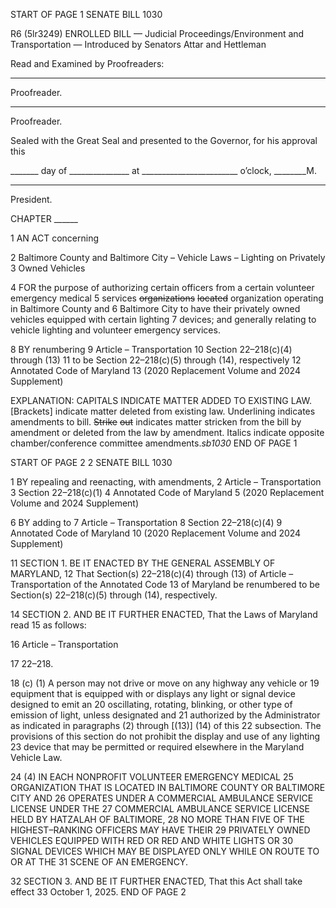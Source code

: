 START OF PAGE 1
SENATE BILL 1030

R6 (5lr3249)
ENROLLED BILL
— Judicial Proceedings/Environment and Transportation —
Introduced by Senators Attar and Hettleman

Read and Examined by Proofreaders:

_______________________________________________
Proofreader.
_______________________________________________
Proofreader.

Sealed with the Great Seal and presented to the Governor, for his approval this

_______ day of _______________ at ________________________ o’clock, ________M.

______________________________________________
President.

CHAPTER ______

1 AN ACT concerning

2 Baltimore County and Baltimore City – Vehicle Laws – Lighting on Privately
3 Owned Vehicles

4 FOR the purpose of authorizing certain officers from a certain volunteer emergency medical
5 services ~~organizations~~ ~~located~~ organization operating in Baltimore County and
6 Baltimore City to have their privately owned vehicles equipped with certain lighting
7 devices; and generally relating to vehicle lighting and volunteer emergency services.

8 BY renumbering
9 Article – Transportation
10 Section 22–218(c)(4) through (13)
11 to be Section 22–218(c)(5) through (14), respectively
12 Annotated Code of Maryland
13 (2020 Replacement Volume and 2024 Supplement)

EXPLANATION: CAPITALS INDICATE MATTER ADDED TO EXISTING LAW.
[Brackets] indicate matter deleted from existing law.
Underlining indicates amendments to bill.
~~Strike~~ ~~out~~ indicates matter stricken from the bill by amendment or deleted from the law by
amendment.
Italics indicate opposite chamber/conference committee amendments.*sb1030*
END OF PAGE 1

START OF PAGE 2
2 SENATE BILL 1030

1 BY repealing and reenacting, with amendments,
2 Article – Transportation
3 Section 22–218(c)(1)
4 Annotated Code of Maryland
5 (2020 Replacement Volume and 2024 Supplement)

6 BY adding to
7 Article – Transportation
8 Section 22–218(c)(4)
9 Annotated Code of Maryland
10 (2020 Replacement Volume and 2024 Supplement)

11 SECTION 1. BE IT ENACTED BY THE GENERAL ASSEMBLY OF MARYLAND,
12 That Section(s) 22–218(c)(4) through (13) of Article – Transportation of the Annotated Code
13 of Maryland be renumbered to be Section(s) 22–218(c)(5) through (14), respectively.

14 SECTION 2. AND BE IT FURTHER ENACTED, That the Laws of Maryland read
15 as follows:

16 Article – Transportation

17 22–218.

18 (c) (1) A person may not drive or move on any highway any vehicle or
19 equipment that is equipped with or displays any light or signal device designed to emit an
20 oscillating, rotating, blinking, or other type of emission of light, unless designated and
21 authorized by the Administrator as indicated in paragraphs (2) through [(13)] (14) of this
22 subsection. The provisions of this section do not prohibit the display and use of any lighting
23 device that may be permitted or required elsewhere in the Maryland Vehicle Law.

24 (4) IN EACH NONPROFIT VOLUNTEER EMERGENCY MEDICAL
25 ORGANIZATION THAT IS LOCATED IN BALTIMORE COUNTY OR BALTIMORE CITY AND
26 OPERATES UNDER A COMMERCIAL AMBULANCE SERVICE LICENSE UNDER THE
27 COMMERCIAL AMBULANCE SERVICE LICENSE HELD BY HATZALAH OF BALTIMORE,
28 NO MORE THAN FIVE OF THE HIGHEST–RANKING OFFICERS MAY HAVE THEIR
29 PRIVATELY OWNED VEHICLES EQUIPPED WITH RED OR RED AND WHITE LIGHTS OR
30 SIGNAL DEVICES WHICH MAY BE DISPLAYED ONLY WHILE ON ROUTE TO OR AT THE
31 SCENE OF AN EMERGENCY.

32 SECTION 3. AND BE IT FURTHER ENACTED, That this Act shall take effect
33 October 1, 2025.
END OF PAGE 2